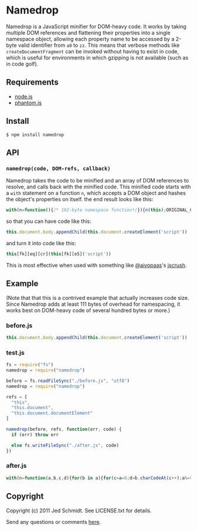 Namedrop
========

Namedrop is a JavaScript minifier for DOM-heavy code. It works by taking multiple DOM references and flattening their properties into a single namespace object, allowing each property name to be accessed by a 2-byte valid identifier from `a0` to `zz`. This means that verbose methods like `createDocumentFragment` can be invoked without having to exist in code, which is useful for environments in which gzipping is not available (such as in code golf).

## Requirements

* [node.js](http://nodejs.org/)
* [phantom.js](http://www.phantomjs.org/)

## Install

    $ npm install namedrop

## API

### `namedrop(code, DOM-refs, callback)`

Namedrop takes the code to be minified and an array of DOM references to resolve, and calls back with the minified code. This minified code starts with a `with` statement on a function `n`, which accepts a DOM object and hashes the object's properties on itself. the end result looks like this:

```javascript
with(n=function(){/* 102-byte namespace function*/}){n(this);ORIGINAL_CODE}
```

so that you can have code like this:

```javascript
this.document.body.appendChild(this.document.createElement('script'))
```

and turn it into code like this:

```javascript
this[fk][eq][cr](this[fk][e5]('script'))
```

This is most effective when used with something like [@aivopaas](http://twitter.com/aivopaas)'s [jscrush](http://www.iteral.com/jscrush/).

Example
-------

(Note that that this is a contrived example that actually increases code size. Since Namedrop adds at least 111 bytes of overhead for namespacing, it works best on DOM-heavy code of several hundred bytes or more.)

### before.js

```javascript
this.document.body.appendChild(this.document.createElement('script'))
```

### test.js

```javascript
fs = require("fs")
namedrop = require("namedrop")

before = fs.readFileSync("./before.js", "utf8")
namedrop = require("namedrop")

refs = [
  "this",
  "this.document",
  "this.document.documentElement"
]

namedrop(before, refs, function(err, code) {
  if (err) throw err

  else fs.writeFileSync("./after.js", code)
})
```

### after.js

```javascript
with(n=function(a,b,c,d){for(b in a){for(c=a=0;d=b.charCodeAt(c++);a%=934)a+=c*d;n[(a+360).toString(36)]=b}}){n(this);n(this[fk]);n(this[fk][o3]);this[fk][eq][cr](this[fk][e5]('script'))}
```

Copyright
---------

Copyright (c) 2011 Jed Schmidt. See LICENSE.txt for details.

Send any questions or comments [here](http://twitter.com/jedschmidt).